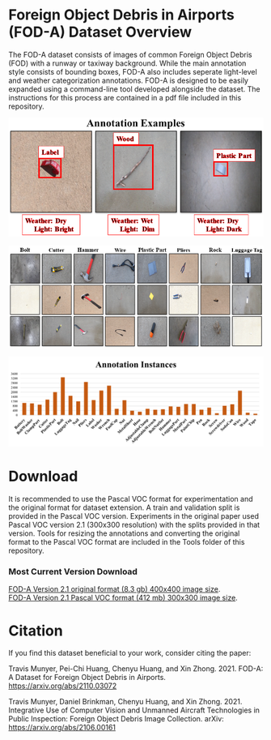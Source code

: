 # <a name="overview"/>Foreign Object Debris in Airports (FOD-A) Dataset Overview
The FOD-A dataset consists of images of common Foreign Object Debris (FOD) with a runway or taxiway background. While the main annotation style consists of bounding boxes, FOD-A also includes seperate light-level and weather categorization annotations. FOD-A is designed to be easily expanded using a command-line tool developed alongside the dataset. The instructions for this process are contained in a pdf file included in this repository.

<p align="center">
  <img alt="AnnotationExamples" src="Examples/AnnotationExamples.png">
</p>

<p align="center">
  <img alt="Examples" src="Examples/manyEx.png">
</p>
  
<p align="center">
  <img alt="Instances" src="Examples/AnnotationInstancesV2.1.png">
</p>

# <a name="download_instructions"/>Download
It is recommended to use the Pascal VOC format for experimentation and the original format for dataset extension. A train and validation split is provided in the Pascal VOC version. Experiments in the original paper used Pascal VOC version 2.1 (300x300 resolution) with the splits provided in that version. Tools for resizing the annotations and converting the original format to the Pascal VOC format are included in the Tools folder of this repository. 

### Most Current Version Download
[FOD-A Version 2.1 original format (8.3 gb) 400x400 image size](https://drive.google.com/file/d/1lLBJXXaQCWaFa-1MeLAANPpSwMhCJqGh/view?usp=sharing).  
[FOD-A Version 2.1 Pascal VOC format (412 mb) 300x300 image size](https://drive.google.com/file/d/1RdErcq8PGRXZUOGauaACkQG44T-QyZ4x/view?usp=sharing).  

# <a name="citation"/>Citation
If you find this dataset beneficial to your work, consider citing the paper:

Travis Munyer, Pei-Chi Huang, Chenyu Huang, and Xin Zhong. 2021. FOD-A: A Dataset for Foreign Object Debris in Airports. https://arxiv.org/abs/2110.03072  

Travis Munyer, Daniel Brinkman, Chenyu Huang, and Xin Zhong. 2021. Integrative Use of Computer Vision and Unmanned Aircraft Technologies in Public Inspection: Foreign Object Debris Image Collection. arXiv: https://arxiv.org/abs/2106.00161
